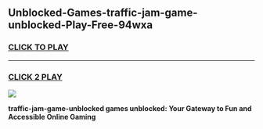 
## Unblocked-Games-traffic-jam-game-unblocked-Play-Free-94wxa
<h3>
<a href="https://premium76.site?title=traffic-jam-game-unblocked&ref=10A">CLICK TO PLAY</a></h3>
<hr>

<h3>
<a href="https://premium76.site?title=traffic-jam-game-unblocked&ref=10A">CLICK 2 PLAY</a>
  
</h3>

<a href="https://premium76.site?title=traffic-jam-game-unblocked&ref=10A"><img src="https://clearcache.store/games.png"></a>


**traffic-jam-game-unblocked games unblocked: Your Gateway to Fun and Accessible Online Gaming**
